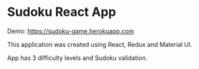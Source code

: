 # Sudoku React App
Demo: https://sudoku-game.herokuapp.com

This application was created using React, Redux and Material UI.

App has 3 difficulty levels and Sudoku validation.


